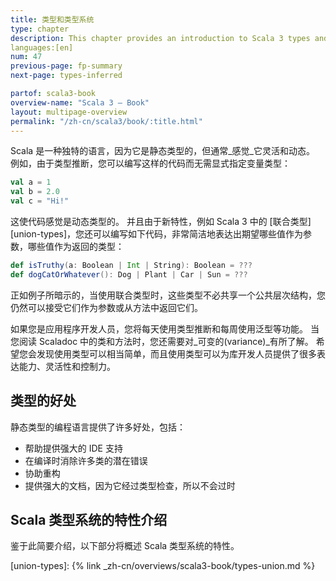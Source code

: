 ```yaml
---
title: 类型和类型系统
type: chapter
description: This chapter provides an introduction to Scala 3 types and the type system.
languages:[en]
num: 47
previous-page: fp-summary
next-page: types-inferred

partof: scala3-book
overview-name: "Scala 3 — Book"
layout: multipage-overview
permalink: "/zh-cn/scala3/book/:title.html"
---
```



Scala 是一种独特的语言，因为它是静态类型的，但通常_感觉_它灵活和动态。
例如，由于类型推断，您可以编写这样的代码而无需显式指定变量类型：

```scala
val a = 1
val b = 2.0
val c = "Hi!"
```

这使代码感觉是动态类型的。
并且由于新特性，例如 Scala 3 中的 [联合类型][union-types]，您还可以编写如下代码，非常简洁地表达出期望哪些值作为参数，哪些值作为返回的类型：

```scala
def isTruthy(a: Boolean | Int | String): Boolean = ???
def dogCatOrWhatever(): Dog | Plant | Car | Sun = ???
```

正如例子所暗示的，当使用联合类型时，这些类型不必共享一个公共层次结构，您仍然可以接受它们作为参数或从方法中返回它们。

如果您是应用程序开发人员，您将每天使用类型推断和每周使用泛型等功能。
当您阅读 Scaladoc 中的类和方法时，您还需要对_可变的(variance)_有所了解。
希望您会发现使用类型可以相当简单，而且使用类型可以为库开发人员提供了很多表达能力、灵活性和控制力。

## 类型的好处

静态类型的编程语言提供了许多好处，包括：

- 帮助提供强大的 IDE 支持
- 在编译时消除许多类的潜在错误
- 协助重构
- 提供强大的文档，因为它经过类型检查，所以不会过时

## Scala 类型系统的特性介绍

鉴于此简要介绍，以下部分将概述 Scala 类型系统的特性。

[union-types]: {% link _zh-cn/overviews/scala3-book/types-union.md %}
